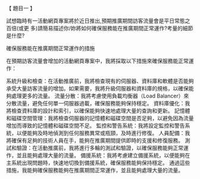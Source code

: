 【 題目一 】

試想臨時有一活動網頁專案將於近日推出,預期推廣期間訪客流量會是平日常態之百倍(或更
多)請簡易描述你/妳將如何確保服務能在推廣期間正常運作?考量的細節是什麼?






確保服務能在推廣期間正常運作的措施

在預期訪客流量會增加的活動網頁專案中，我將採取以下措施來確保服務能正常運作：

系統升級和檢查：在活動推廣前，我將檢查現有的伺服器、資料庫和軟體是否能夠承受大量訪客流量的增加。如果需要，我將升級伺服器和資料庫的規格，以確保能夠處理更多的流量。
流量分散：我將考慮使用負載均衡器（Load Balancer）來分散流量，避免任何單一伺服器過載，確保服務能夠保持穩定。
資料庫優化：我將檢查資料庫的設計和索引，以確保能夠快速地處理大量的查詢和更新。
記憶體和磁碟空間管理：我將檢查伺服器的記憶體和磁碟空間是否足夠，以避免因為流量增加而導致的記憶體和磁碟空間不足。
監控和警告系統：我將設定監控和警告系統，以便能夠及時地偵測到任何服務異常或瓶頸，及時進行修復。
人員配備：我將確保有足夠的技術人員在手，能夠在推廣期間提供即時的支援和修復服務。
測試和驗證：在活動推廣前，我將進行多輪的測試和驗證，以確保服務能夠正常運作，並且能夠處理大量的流量。
備援系統：我將考慮建立備援系統，以便能夠在主系統出現問題時，快速地切換到備援系統，確保服務能夠保持穩定。
通過這些措施，我能夠確保服務能夠在推廣期間正常運作，並且能夠處理大量的流量。